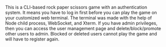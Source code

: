 This is a CLI-based rock paper scissors game with an authentication system. It means you have to log in first before you can play the game on your customized web terminal. The terminal was made with the help of Node child process, WebSocket, and Xterm. If you have admin privileges, then you can access the user management page and delete/block/promote other users to admin. Blocked or deleted users cannot play the game and will have to register again. 
